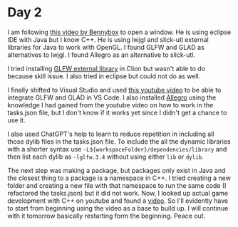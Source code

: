 # Day 2
I am following [this video by Bennybox](https://youtu.be/yt-0nObJZf8?si=W-0Nr4HTORfoo0-8) to open a window. He is using eclipse IDE with Java but I know C++. He is using lwjgl and slick-utl external libraries for Java to work with OpenGL. I found GLFW and GLAD as alternatives to lwjgl. I found Allegro as an alternative to slick-utl.

I tried installing [GLFW external library](https://www.glfw.org/download) in Clion but wasn't able to do because skill issue. I also tried in eclipse but could not do as well.

I finally shifted to Visual Studio and used [this youtube video](https://www.youtube.com/watch?v=7-dL6a5_B3I) to be able to integrate GLFW and GLAD in VS Code. I also installed [Allegro](https://github.com/liballeg/allegro_wiki/wiki/Quickstart) using the knowledge I had gained from the youtube video on how to work in the tasks.json file, but I don't know if it works yet since I didn't get a chance to use it. 

I also used ChatGPT's help to learn to reduce repetition in including all those dylib files in the tasks.json file. To include the all the dynamic libraries with a shorter syntax use `-L${workspaceFolder}/dependencies/library` and then list each dylib as `-lglfw.3.4` without using either `lib` or `dylib`.

The next step was making a package, but packages only exist in Java and the closest thing to a package is a namespace in C++. I tried creating a new folder and creating a new file with that namespace to run the same code (I refactored the tasks.json) but it did not work. Now, I looked up actual game development with C++ on youtube and found a [video](https://www.youtube.com/watch?v=0xmpEdbEPpc). So I'll evidently have to start from beginning using the video as a base to build up. I will continue with it tomorrow basically restarting form the beginning. Peace out.

